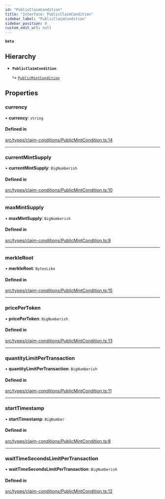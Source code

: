 ```yaml
---
id: "PublicClaimCondition"
title: "Interface: PublicClaimCondition"
sidebar_label: "PublicClaimCondition"
sidebar_position: 0
custom_edit_url: null
---
```


**`beta`**

## Hierarchy

- **`PublicClaimCondition`**

  ↳ [`PublicMintCondition`](PublicMintCondition)

## Properties

### currency

• **currency**: `string`

#### Defined in

[src/types/claim-conditions/PublicMintCondition.ts:14](https://github.com/PrasoonPratham/nftlabs-sdk-ts/blob/bd3e5c6/src/types/claim-conditions/PublicMintCondition.ts#L14)

___

### currentMintSupply

• **currentMintSupply**: `BigNumberish`

#### Defined in

[src/types/claim-conditions/PublicMintCondition.ts:10](https://github.com/PrasoonPratham/nftlabs-sdk-ts/blob/bd3e5c6/src/types/claim-conditions/PublicMintCondition.ts#L10)

___

### maxMintSupply

• **maxMintSupply**: `BigNumberish`

#### Defined in

[src/types/claim-conditions/PublicMintCondition.ts:9](https://github.com/PrasoonPratham/nftlabs-sdk-ts/blob/bd3e5c6/src/types/claim-conditions/PublicMintCondition.ts#L9)

___

### merkleRoot

• **merkleRoot**: `BytesLike`

#### Defined in

[src/types/claim-conditions/PublicMintCondition.ts:15](https://github.com/PrasoonPratham/nftlabs-sdk-ts/blob/bd3e5c6/src/types/claim-conditions/PublicMintCondition.ts#L15)

___

### pricePerToken

• **pricePerToken**: `BigNumberish`

#### Defined in

[src/types/claim-conditions/PublicMintCondition.ts:13](https://github.com/PrasoonPratham/nftlabs-sdk-ts/blob/bd3e5c6/src/types/claim-conditions/PublicMintCondition.ts#L13)

___

### quantityLimitPerTransaction

• **quantityLimitPerTransaction**: `BigNumberish`

#### Defined in

[src/types/claim-conditions/PublicMintCondition.ts:11](https://github.com/PrasoonPratham/nftlabs-sdk-ts/blob/bd3e5c6/src/types/claim-conditions/PublicMintCondition.ts#L11)

___

### startTimestamp

• **startTimestamp**: `BigNumber`

#### Defined in

[src/types/claim-conditions/PublicMintCondition.ts:8](https://github.com/PrasoonPratham/nftlabs-sdk-ts/blob/bd3e5c6/src/types/claim-conditions/PublicMintCondition.ts#L8)

___

### waitTimeSecondsLimitPerTransaction

• **waitTimeSecondsLimitPerTransaction**: `BigNumberish`

#### Defined in

[src/types/claim-conditions/PublicMintCondition.ts:12](https://github.com/PrasoonPratham/nftlabs-sdk-ts/blob/bd3e5c6/src/types/claim-conditions/PublicMintCondition.ts#L12)
